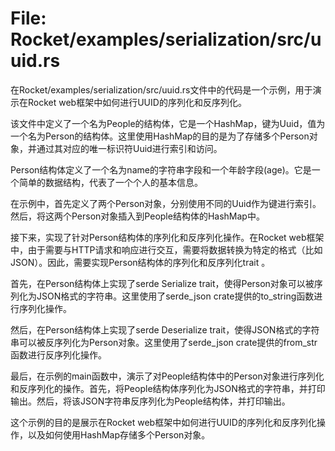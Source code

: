 # File: Rocket/examples/serialization/src/uuid.rs

在Rocket/examples/serialization/src/uuid.rs文件中的代码是一个示例，用于演示在Rocket web框架中如何进行UUID的序列化和反序列化。

该文件中定义了一个名为People的结构体，它是一个HashMap，键为Uuid，值为一个名为Person的结构体。这里使用HashMap的目的是为了存储多个Person对象，并通过其对应的唯一标识符Uuid进行索引和访问。

Person结构体定义了一个名为name的字符串字段和一个年龄字段(age)。它是一个简单的数据结构，代表了一个个人的基本信息。

在示例中，首先定义了两个Person对象，分别使用不同的Uuid作为键进行索引。然后，将这两个Person对象插入到People结构体的HashMap中。

接下来，实现了针对Person结构体的序列化和反序列化操作。在Rocket web框架中，由于需要与HTTP请求和响应进行交互，需要将数据转换为特定的格式（比如JSON）。因此，需要实现Person结构体的序列化和反序列化trait 。

首先，在Person结构体上实现了serde Serialize trait，使得Person对象可以被序列化为JSON格式的字符串。这里使用了serde_json crate提供的to_string函数进行序列化操作。

然后，在Person结构体上实现了serde Deserialize trait，使得JSON格式的字符串可以被反序列化为Person对象。这里使用了serde_json crate提供的from_str函数进行反序列化操作。

最后，在示例的main函数中，演示了对People结构体中的Person对象进行序列化和反序列化的操作。首先，将People结构体序列化为JSON格式的字符串，并打印输出。然后，将该JSON字符串反序列化为People结构体，并打印输出。

这个示例的目的是展示在Rocket web框架中如何进行UUID的序列化和反序列化操作，以及如何使用HashMap存储多个Person对象。

